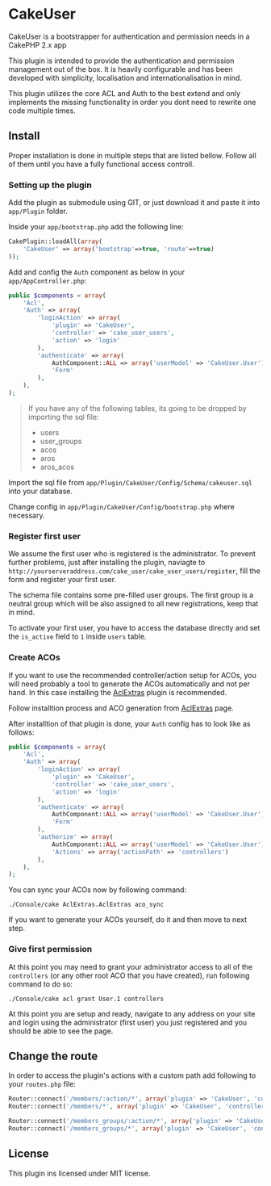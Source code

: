 CakeUser
========
CakeUser is a bootstrapper for authentication and permission needs in a CakePHP 2.x app

This plugin is intended to provide the authentication and permission management out of the box. It is heavily configurable and has been developed with simplicity, localisation and internationalisation in mind.

This plugin utilizes the core ACL and Auth to the best extend and only implements the missing functionality in order you dont need to rewrite one code multiple times.

## Install
Proper installation is done in multiple steps that are listed bellow. Follow all of them until you have a fully functional access controll.

### Setting up the plugin
Add the plugin as submodule using GIT, or just download it and paste it into ```app/Plugin``` folder.

Inside your ```app/bootstrap.php``` add the following line:

```php
CakePlugin::loadAll(array(
    'CakeUser' => array('bootstrap'=>true, 'route'=>true)
));
```

Add and config the ```Auth``` component as below in your ```app/AppController.php```:
```php
public $components = array(
	'Acl',
    'Auth' => array(
        'loginAction' => array(
            'plugin' => 'CakeUser',
            'controller' => 'cake_user_users',
            'action' => 'login'
        ),
        'authenticate' => array(
            AuthComponent::ALL => array('userModel' => 'CakeUser.User'),
            'Form'
        ),
    ),
);
```

> If you have any of the following tables, its going to be dropped by importing the sql file:
> - users
> - user_groups
> - acos
> - aros
> - aros_acos

Import the sql file from ```app/Plugin/CakeUser/Config/Schema/cakeuser.sql``` into your database.

Change config in ```app/Plugin/CakeUser/Config/bootstrap.php``` where necessary.

### Register first user
We assume the first user who is registered is the administrator. To prevent further problems, just after installing the plugin, naviagte to ```http://yourserveraddress.com/cake_user/cake_user_users/register```, fill the form and register your first user.

The schema file contains some pre-filled user groups. The first group is a neutral group which will be also assigned to all new registrations, keep that in mind.

To activate your first user, you have to access the database directly and set the ```is_active``` field to ```1``` inside ```users``` table.

### Create ACOs
If you want to use the recommended controller/action setup for ACOs, you will need probably a tool to generate the ACOs automatically and not per hand. In this case installing the [AclExtras](https://github.com/markstory/acl_extras/) plugin is recommended.

Follow installtion process and ACO generation from [AclExtras](https://github.com/markstory/acl_extras/) page.

After installtion of that plugin is done, your ```Auth``` config has to look like as follows:
```php
public $components = array(
	'Acl',
    'Auth' => array(
        'loginAction' => array(
            'plugin' => 'CakeUser',
            'controller' => 'cake_user_users',
            'action' => 'login'
        ),
        'authenticate' => array(
            AuthComponent::ALL => array('userModel' => 'CakeUser.User'),
            'Form'
        ),
        'authorize' => array(
            AuthComponent::ALL => array('userModel' => 'CakeUser.User'),
            'Actions' => array('actionPath' => 'controllers')
        ),
    ),
);
```
You can sync your ACOs now by following command:
```
./Console/cake AclExtras.AclExtras aco_sync
```

If you want to generate your ACOs yourself, do it and then move to next step.

### Give first permission
At this point you may need to grant your administrator access to all of the ```controllers``` (or any other root ACO that you have created), run following command to do so:
```
./Console/cake acl grant User.1 controllers
```

At this point you are setup and ready, navigate to any address on your site and login using the administrator (first user) you just registered and you should be able to see the page.

## Change the route
In order to access the plugin's actions with a custom path add following to your ```routes.php``` file:
```php
Router::connect('/members/:action/*', array('plugin' => 'CakeUser', 'controller' => 'cake_user_users'));
Router::connect('/members/*', array('plugin' => 'CakeUser', 'controller' => 'cake_user_users'));

Router::connect('/members_groups/:action/*', array('plugin' => 'CakeUser', 'controller' => 'cake_user_user_groups'));
Router::connect('/members_groups/*', array('plugin' => 'CakeUser', 'controller' => 'cake_user_user_groups'));
```

## License
This plugin ins licensed under MIT license.